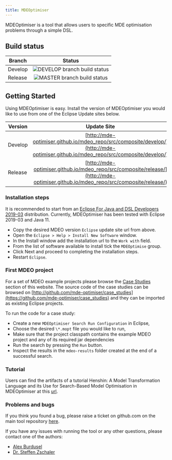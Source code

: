 ```yaml
---
title: MDEOptimiser
---
```


MDEOptimiser is a tool that allows users to specific MDE optimisation problems
through a simple DSL.

## Build status

| Branch       | Status                                     |
| ------------- |:-----------------------------------------:|
| Develop       | ![DEVELOP branch build status](https://travis-ci.org/mde-optimiser/mde_optimiser.svg?branch=develop) |
| Release       | ![MASTER branch build status](https://travis-ci.org/mde-optimiser/mde_optimiser.svg?branch=master)   |

## Getting Started

Using MDEOptimiser is easy. Install the version of MDEOptimiser you would like to
use from one of the Eclipse Update sites below.



| Version       | Update Site                               |
| ------------- |:-----------------------------------------:|
| Develop       | [http://mde-optimiser.github.io/mdeo_repo/src/composite/develop/](http://mde-optimiser.github.io/mdeo_repo/src/composite/develop/) |
| Release       | [http://mde-optimiser.github.io/mdeo_repo/src/composite/release/](http://mde-optimiser.github.io/mdeo_repo/src/composite/release/) |

### Installation steps

It is recommended to start from an
[Eclipse For Java and  DSL Developers 2019-03](https://www.eclipse.org/downloads/packages/release/photon/r/eclipse-ide-java-and-dsl-developers) distribution. Currently, MDEOptimiser has been tested with Eclipse 2019-03 and Java 11.

* Copy the desired MDEO version `Eclipse` update site url from above.
* Open the `Eclipse > Help > Install New Software` window.
* In the Install window add the installation url to the `Work with` field.
* From the list of software available to install tick the `MDEOptimise` group.
* Click Next and proceed to completing the installation steps.
* Restart `Eclipse`.

### First MDEO project

For a set of MDEO example projects please browse the [Case Studies](/case-studies/cra/) section of this website.
The source code of the case studies can be browsed on
[http://github.com/mde-optimiser/case_studies](https://github.com/mde-optimiser/case_studies)
and they can be imported as existing Eclipse projects.

To run the code for a case study:

* Create a new `MDEOptimiser Search Run Configuration` in Eclipse,
* Choose the desired `\*.mopt` file you would like to run,
* Make sure that the project classpath contains the example MDEO project and any of its required
jar dependencies
* Run the search by pressing the `Run` button.
* Inspect the results in the `mdeo-results` folder created at the end of a successful search.


### Tutorial

Users can find the artifacts of a tutorial Henshin: A Model Transformation Language and its Use for Search-Based Model Optimisation in MDEOptimiser at this [url](http://danielstrueber.de/tutorial/).

### Problems and bugs

If you think you found a bug, please raise a ticket on github.com on the main
tool repository [here](https://github.com/mde-optimiser/mde_optimiser).

If you have any issues with running the tool or any other questions, please contact one of the authors:

* [Alex Burdusel](https://nms.kcl.ac.uk/alex.burdusel/)
* [Dr. Steffen Zschaler](http://steffen-zschaler.de)
